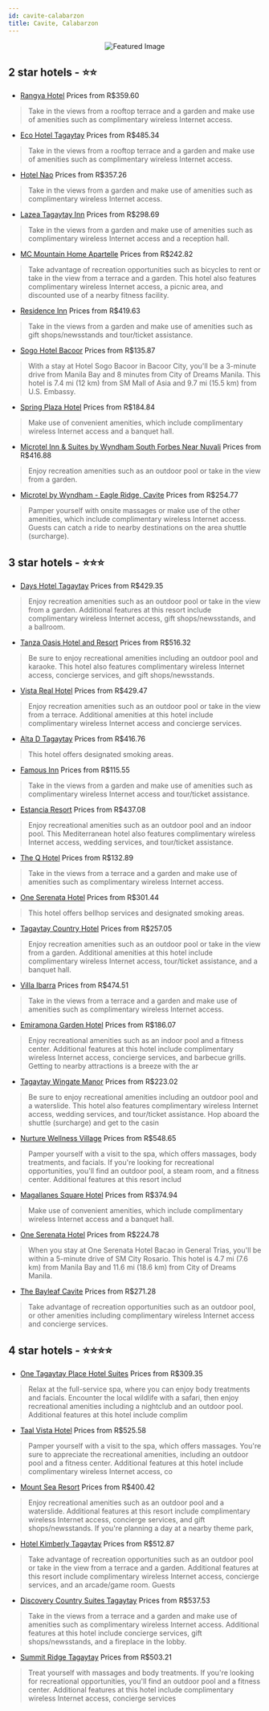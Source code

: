 ```yaml
---
id: cavite-calabarzon
title: Cavite, Calabarzon
---
```


<center><img src="https://i.travelapi.com/hotels/1000000/120000/116300/116223/b95e8fb6_z.jpg" alt="Featured Image" /></center>


##  2 star hotels - ⭐️⭐️

-    [Rangya Hotel](https://us.hurb.com/hotels/cavite/rangya-hotel-JNP-JP561267?cmp=18055) Prices from R$359.60
   > Take in the views from a rooftop terrace and a garden and make use of amenities such as complimentary wireless Internet access.
-    [Eco Hotel Tagaytay](https://us.hurb.com/hotels/cavite/eco-hotel-tagaytay-JNP-JP951433?cmp=18055) Prices from R$485.34
   > Take in the views from a rooftop terrace and a garden and make use of amenities such as complimentary wireless Internet access.
-    [Hotel Nao](https://us.hurb.com/hotels/cavite/hotel-nao-JNP-JP116989?cmp=18055) Prices from R$357.26
   > Take in the views from a garden and make use of amenities such as complimentary wireless Internet access.
-    [Lazea Tagaytay Inn](https://us.hurb.com/hotels/cavite/lazea-tagaytay-inn-JNP-JP589178?cmp=18055) Prices from R$298.69
   > Take in the views from a garden and make use of amenities such as complimentary wireless Internet access and a reception hall.
-    [MC Mountain Home Apartelle](https://us.hurb.com/hotels/cavite/mc-mountain-home-apartelle-JNP-JP350469?cmp=18055) Prices from R$242.82
   > Take advantage of recreation opportunities such as bicycles to rent or take in the view from a terrace and a garden. This hotel also features complimentary wireless Internet access, a picnic area, and discounted use of a nearby fitness facility.
-    [Residence Inn](https://us.hurb.com/hotels/cavite/residence-inn-JNP-JP011536?cmp=18055) Prices from R$419.63
   > Take in the views from a garden and make use of amenities such as gift shops/newsstands and tour/ticket assistance.
-    [Sogo Hotel Bacoor](https://us.hurb.com/hotels/cavite/sogo-hotel-bacoor-JNP-JP540451?cmp=18055) Prices from R$135.87
   > With a stay at Hotel Sogo Bacoor in Bacoor City, you'll be a 3-minute drive from Manila Bay and 8 minutes from City of Dreams Manila. This hotel is 7.4 mi (12 km) from SM Mall of Asia and 9.7 mi (15.5 km) from U.S. Embassy.
-    [Spring Plaza Hotel](https://us.hurb.com/hotels/cavite/spring-plaza-hotel-JNP-JP00564J?cmp=18055) Prices from R$184.84
   > Make use of convenient amenities, which include complimentary wireless Internet access and a banquet hall.
-    [Microtel Inn & Suites by Wyndham South Forbes Near Nuvali](https://us.hurb.com/hotels/cavite/microtel-inn-suites-by-wyndham-south-forbes-near-nuvali-JNP-JP690356?cmp=18055) Prices from R$416.88
   > Enjoy recreation amenities such as an outdoor pool or take in the view from a garden.
-    [Microtel by Wyndham - Eagle Ridge, Cavite](https://us.hurb.com/hotels/cavite/microtel-by-wyndham-eagle-ridge-cavite-JNP-JP387024?cmp=18055) Prices from R$254.77
   > Pamper yourself with onsite massages or make use of the other amenities, which include complimentary wireless Internet access. Guests can catch a ride to nearby destinations on the area shuttle (surcharge).

##  3 star hotels - ⭐️⭐️⭐️

-    [Days Hotel Tagaytay](https://us.hurb.com/hotels/cavite/days-hotel-tagaytay-JNP-JP811477?cmp=18055) Prices from R$429.35
   > Enjoy recreation amenities such as an outdoor pool or take in the view from a garden. Additional features at this resort include complimentary wireless Internet access, gift shops/newsstands, and a ballroom.
-    [Tanza Oasis Hotel and Resort](https://us.hurb.com/hotels/cavite/tanza-oasis-hotel-and-resort-JNP-JP125765?cmp=18055) Prices from R$516.32
   > Be sure to enjoy recreational amenities including an outdoor pool and karaoke. This hotel also features complimentary wireless Internet access, concierge services, and gift shops/newsstands.
-    [Vista Real Hotel](https://us.hurb.com/hotels/cavite/vista-real-hotel-JNP-JP01376L?cmp=18055) Prices from R$429.47
   > Enjoy recreation amenities such as an outdoor pool or take in the view from a terrace. Additional amenities at this hotel include complimentary wireless Internet access and concierge services.
-    [Alta D Tagaytay](https://us.hurb.com/hotels/cavite/alta-d-tagaytay-JNP-JP02082Y?cmp=18055) Prices from R$416.76
   > This hotel offers designated smoking areas.
-    [Famous Inn](https://us.hurb.com/hotels/cavite/famous-inn-JNP-JP801449?cmp=18055) Prices from R$115.55
   > Take in the views from a garden and make use of amenities such as complimentary wireless Internet access and tour/ticket assistance.
-    [Estancia Resort](https://us.hurb.com/hotels/cavite/estancia-resort-JNP-JP763201?cmp=18055) Prices from R$437.08
   > Enjoy recreational amenities such as an outdoor pool and an indoor pool. This Mediterranean hotel also features complimentary wireless Internet access, wedding services, and tour/ticket assistance.
-    [The Q Hotel](https://us.hurb.com/hotels/cavite/the-q-hotel-JNP-JP627675?cmp=18055) Prices from R$132.89
   > Take in the views from a terrace and a garden and make use of amenities such as complimentary wireless Internet access.
-    [One Serenata Hotel](https://us.hurb.com/hotels/cavite/one-serenata-hotel-JNP-JP916883?cmp=18055) Prices from R$301.44
   > This hotel offers bellhop services and designated smoking areas.
-    [Tagaytay Country Hotel](https://us.hurb.com/hotels/cavite/tagaytay-country-hotel-JNP-JP533067?cmp=18055) Prices from R$257.05
   > Enjoy recreation amenities such as an outdoor pool or take in the view from a garden. Additional amenities at this hotel include complimentary wireless Internet access, tour/ticket assistance, and a banquet hall.
-    [Villa Ibarra](https://us.hurb.com/hotels/cavite/villa-ibarra-JNP-JP01974V?cmp=18055) Prices from R$474.51
   > Take in the views from a terrace and a garden and make use of amenities such as complimentary wireless Internet access.
-    [Emiramona Garden Hotel](https://us.hurb.com/hotels/cavite/emiramona-garden-hotel-JNP-JP551774?cmp=18055) Prices from R$186.07
   > Enjoy recreational amenities such as an indoor pool and a fitness center. Additional features at this hotel include complimentary wireless Internet access, concierge services, and barbecue grills. Getting to nearby attractions is a breeze with the ar
-    [Tagaytay Wingate Manor](https://us.hurb.com/hotels/cavite/tagaytay-wingate-manor-JNP-JP822843?cmp=18055) Prices from R$223.02
   > Be sure to enjoy recreational amenities including an outdoor pool and a waterslide. This hotel also features complimentary wireless Internet access, wedding services, and tour/ticket assistance. Hop aboard the shuttle (surcharge) and get to the casin
-    [Nurture Wellness Village](https://us.hurb.com/hotels/cavite/nurture-wellness-village-JNP-JP051448?cmp=18055) Prices from R$548.65
   > Pamper yourself with a visit to the spa, which offers massages, body treatments, and facials. If you're looking for recreational opportunities, you'll find an outdoor pool, a steam room, and a fitness center. Additional features at this resort includ
-    [Magallanes Square Hotel](https://us.hurb.com/hotels/cavite/magallanes-square-hotel-JNP-JP02243H?cmp=18055) Prices from R$374.94
   > Make use of convenient amenities, which include complimentary wireless Internet access and a banquet hall.
-    [One Serenata Hotel](https://us.hurb.com/hotels/cavite/one-serenata-hotel-JNP-JP125742?cmp=18055) Prices from R$224.78
   > When you stay at One Serenata Hotel Bacao in General Trias, you'll be within a 5-minute drive of SM City Rosario. This hotel is 4.7 mi (7.6 km) from Manila Bay and 11.6 mi (18.6 km) from City of Dreams Manila.
-    [The Bayleaf Cavite](https://us.hurb.com/hotels/cavite/the-bayleaf-cavite-JNP-JP681456?cmp=18055) Prices from R$271.28
   > Take advantage of recreation opportunities such as an outdoor pool, or other amenities including complimentary wireless Internet access and concierge services.

##  4 star hotels - ⭐️⭐️⭐️⭐️

-    [One Tagaytay Place Hotel Suites](https://us.hurb.com/hotels/cavite/one-tagaytay-place-hotel-suites-JNP-JP905565?cmp=18055) Prices from R$309.35
   > Relax at the full-service spa, where you can enjoy body treatments and facials. Encounter the local wildlife with a safari, then enjoy recreational amenities including a nightclub and an outdoor pool. Additional features at this hotel include complim
-    [Taal Vista Hotel](https://us.hurb.com/hotels/cavite/taal-vista-hotel-JNP-JP795536?cmp=18055) Prices from R$525.58
   > Pamper yourself with a visit to the spa, which offers massages. You're sure to appreciate the recreational amenities, including an outdoor pool and a fitness center. Additional features at this hotel include complimentary wireless Internet access, co
-    [Mount Sea Resort](https://us.hurb.com/hotels/cavite/mount-sea-resort-JNP-JP252859?cmp=18055) Prices from R$400.42
   > Enjoy recreational amenities such as an outdoor pool and a waterslide. Additional features at this resort include complimentary wireless Internet access, concierge services, and gift shops/newsstands. If you're planning a day at a nearby theme park, 
-    [Hotel Kimberly Tagaytay](https://us.hurb.com/hotels/cavite/hotel-kimberly-tagaytay-JNP-JP366699?cmp=18055) Prices from R$512.87
   > Take advantage of recreation opportunities such as an outdoor pool or take in the view from a terrace and a garden. Additional features at this resort include complimentary wireless Internet access, concierge services, and an arcade/game room. Guests
-    [Discovery Country Suites Tagaytay](https://us.hurb.com/hotels/cavite/discovery-country-suites-tagaytay-JNP-JP791394?cmp=18055) Prices from R$537.53
   > Take in the views from a terrace and a garden and make use of amenities such as complimentary wireless Internet access. Additional features at this hotel include concierge services, gift shops/newsstands, and a fireplace in the lobby.
-    [Summit Ridge Tagaytay](https://us.hurb.com/hotels/cavite/summit-ridge-tagaytay-JNP-JP725517?cmp=18055) Prices from R$503.21
   > Treat yourself with massages and body treatments. If you're looking for recreational opportunities, you'll find an outdoor pool and a fitness center. Additional features at this hotel include complimentary wireless Internet access, concierge services
